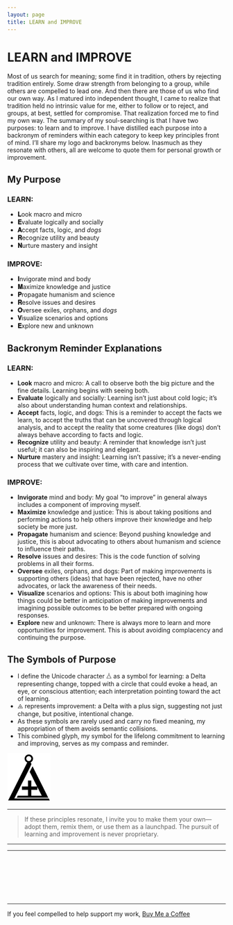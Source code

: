 ```yaml
---
layout: page
title: LEARN and IMPROVE
---
```


# LEARN and IMPROVE

Most of us search for meaning; some find it in tradition, others by rejecting tradition entirely. Some draw strength from belonging to a group, while others are compelled to lead one. And then there are those of us who find our own way.
As I matured into independent thought, I came to realize that tradition held no intrinsic value for me, either to follow or to reject, and groups, at best, settled for compromise. That realization forced me to find my own way.
The summary of my soul-searching is that I have two purposes: to learn and to improve. I have distilled each purpose into a backronym of reminders within each category to keep key principles front of mind. I’ll share my logo and backronyms below. Inasmuch as they resonate with others, all are welcome to quote them for personal growth or improvement.

## My Purpose

### LEARN:
- **𝐋**ook macro and micro  
- **𝐄**valuate logically and socially  
- **𝐀**ccept facts, logic, and _dogs_  
- **𝐑**ecognize utility and beauty  
- **𝐍**urture mastery and insight  

### IMPROVE:
- **𝐈**nvigorate mind and body  
- **𝐌**aximize knowledge and justice  
- **𝐏**ropagate humanism and science  
- **𝐑**esolve issues and desires  
- **𝐎**versee exiles, orphans, and _dogs_  
- **𝐕**isualize scenarios and options  
- **𝐄**xplore new and unknown  

## Backronym Reminder Explanations

### LEARN:
-	**Look** macro and micro: A call to observe both the big picture and the fine details. Learning begins with seeing both.
-	**Evaluate** logically and socially: Learning isn’t just about cold logic; it’s also about understanding human context and relationships.
-	**Accept** facts, logic, and dogs: This is a reminder to accept the facts we learn, to accept the truths that can be uncovered through logical analysis, and to accept the reality that some creatures (like dogs) don’t always behave according to facts and logic.
-	**Recognize** utility and beauty: A reminder that knowledge isn’t just useful; it can also be inspiring and elegant.
-	**Nurture** mastery and insight: Learning isn’t passive; it’s a never-ending process that we cultivate over time, with care and intention.
### IMPROVE:
-	**Invigorate** mind and body: My goal “to improve” in general always includes a component of improving myself.
-	**Maximize** knowledge and justice: This is about taking positions and performing actions to help others improve their knowledge and help society be more just.
-	**Propagate** humanism and science: Beyond pushing knowledge and justice, this is about advocating to others about humanism and science to influence their paths.
-	**Resolve** issues and desires: This is the code function of solving problems in all their forms.
-	**Oversee** exiles, orphans, and dogs: Part of making improvements is supporting others (ideas) that have been rejected, have no other advocates, or lack the awareness of their needs.
-	**Visualize** scenarios and options: This is about both imagining how things could be better in anticipation of making improvements and imagining possible outcomes to be better prepared with ongoing responses.
-	**Explore** new and unknown: There is always more to learn and more opportunities for improvement. This is about avoiding complacency and continuing the purpose.

## The Symbols of Purpose
-	I define the Unicode character ⧊ as a symbol for learning: a Delta representing change, topped with a circle that could evoke a head, an eye, or conscious attention; each interpretation pointing toward the act of learning.
-	⨹ represents improvement: a Delta with a plus sign, suggesting not just change, but positive, intentional change.
-	As these symbols are rarely used and carry no fixed meaning, my appropriation of them avoids semantic collisions.
-	This combined glyph, my symbol for the lifelong commitment to learning and improving, serves as my compass and reminder.

![LEARN-IMPROVE Logo](https://github.com/jhbrooks13/jhbrooks13.github.io/blob/cb2a4f33b72e25c808bee5c292b32e945833d207/assets/Simple%20Glyph.png)

---

> If these principles resonate, I invite you to make them your own—adopt them, remix them, or use them as a launchpad. The pursuit of learning and improvement is never proprietary.

---
---
<br><br><br>
---
---

If you feel compelled to help support my work, [Buy Me a Coffee](https://coff.ee/jhbrooks13)
